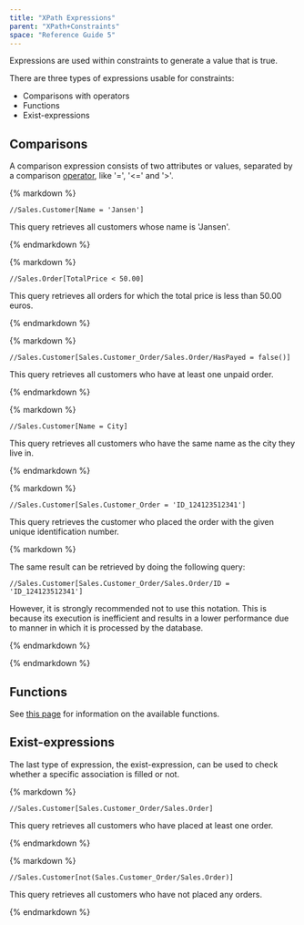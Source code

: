 ```yaml
---
title: "XPath Expressions"
parent: "XPath+Constraints"
space: "Reference Guide 5"
---
```



Expressions are used within constraints to generate a value that is true.

There are three types of expressions usable for constraints:

*   Comparisons with operators
*   Functions
*   Exist-expressions

## Comparisons

A comparison expression consists of two attributes or values, separated by a comparison [operator](XPath+Operators), like '=', '<=' and '>'.

<div class="alert alert-info">{% markdown %}

```
//Sales.Customer[Name = 'Jansen']
```

This query retrieves all customers whose name is 'Jansen'.

{% endmarkdown %}</div><div class="alert alert-info">{% markdown %}

```
//Sales.Order[TotalPrice < 50.00]
```

This query retrieves all orders for which the total price is less than 50.00 euros.

{% endmarkdown %}</div><div class="alert alert-info">{% markdown %}

```
//Sales.Customer[Sales.Customer_Order/Sales.Order/HasPayed = false()]
```

This query retrieves all customers who have at least one unpaid order.

{% endmarkdown %}</div><div class="alert alert-info">{% markdown %}

```
//Sales.Customer[Name = City]
```

This query retrieves all customers who have the same name as the city they live in.

{% endmarkdown %}</div><div class="alert alert-info">{% markdown %}

```
//Sales.Customer[Sales.Customer_Order = 'ID_124123512341']
```

This query retrieves the customer who placed the order with the given unique identification number.

<div class="alert alert-warning">{% markdown %}

The same result can be retrieved by doing the following query:

```
//Sales.Customer[Sales.Customer_Order/Sales.Order/ID = 'ID_124123512341']
```

However, it is strongly recommended not to use this notation. This is because its execution is inefficient and results in a lower performance due to manner in which it is processed by the database.

{% endmarkdown %}</div>
{% endmarkdown %}</div>

## Functions

See [this page](XPath+Constraint+Functions) for information on the available functions.

## Exist-expressions

The last type of expression, the exist-expression, can be used to check whether a specific association is filled or not.

<div class="alert alert-info">{% markdown %}

```
//Sales.Customer[Sales.Customer_Order/Sales.Order]
```

This query retrieves all customers who have placed at least one order.

{% endmarkdown %}</div><div class="alert alert-info">{% markdown %}

```
//Sales.Customer[not(Sales.Customer_Order/Sales.Order)]
```

This query retrieves all customers who have not placed any orders.

{% endmarkdown %}</div>
